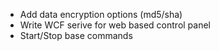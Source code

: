 <ul>
<li>Add data encryption options (md5/sha)</li>
<li>Write WCF serive for web based control panel</li>
<li>Start/Stop base commands</li>
</ul>
